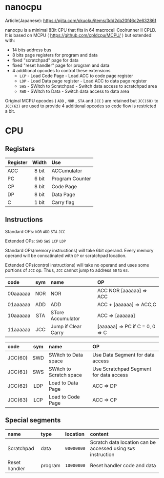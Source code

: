 nanocpu
=======

Article(Japanese): https://qiita.com/okuoku/items/3dd2da20f46c2e63286f

nanocpu is a minimal 8Bit CPU that fits in 64 macrocell Coolrunner II CPLD.
It is based on MCPU ( https://github.com/cpldcpu/MCPU/ ) but extended with:

 - 14 bits address bus
 - 8 bits page registers for program and data
 - fixed "scratchpad" page for data
 - fixed "reset handler" page for program and data
 - 4 additional opcodes to control these extensions
   - `LCP` - Load Code Page - Load ACC to code page register
   - `LDP` - Load Data page register - Load ACC to data page register
   - `SWS` - SWitch to Scratchpad - Switch data access to scratchpad area
   - `SWD` - SWitch to Data - Switch data access to data area

Original MCPU opcodes ( `ADD` , `NOR` , `STA` and `JCC` ) are retained but
`JCC(60)` to `JCC(63)` are used to provide 4 additional opcodes so
code flow is restricted a bit.

CPU
===

Registers
---------

|Register|Width|Use|
|:-------|:---:|:---|
|ACC|8 bit|ACCumulator|
|PC|6 bit|Program Counter|
|CP|8 bit|Code Page|
|DP|8 bit|Data Page|
|C|1 bit|Carry flag|

Instructions
------------

Standard OPs: `NOR` `ADD` `STA` `JCC`

Extended OPs: `SWD` `SWS` `LCP` `LDP`

Standard OPs(memory instructions) will take 6bit operand.
Every memory operand will be concatinated with `DP` or scratchpad location.

Extended OPs(control instructions) will take no operand and uses some portions of `JCC` op.
Thus, `JCC` cannot jump to address `60` to `63`.

|code|sym|name|OP|
|:---|:---:|:---|:---|
|00aaaaaa|NOR|NOR|ACC NOR [aaaaaa] => ACC|
|01aaaaaa|ADD|ADD|ACC + [aaaaaa] => ACC,C|
|10aaaaaa|STA|STore Accumulator|ACC => [aaaaaa]|
|11aaaaaa|JCC|Jump if Clear Carry|[aaaaaa] => PC if C = 0, 0 => C|

|code|sym|name|OP|
|:---|:---:|:---|:---|
|JCC(60)|SWD|SWitch to Data space|Use Data Segment for data access|
|JCC(61)|SWS|SWitch to Scratch space|Use Scratchpad Segment for data access|
|JCC(62)|LDP|Load to Data Page|ACC => DP|
|JCC(63)|LCP|Load to Code Page|ACC => CP|

Special segments
----------------

|name|type|location|content|
|:---|:---|:-------|:------|
|Scratchpad|data|`00000000`|Scratch data location can be accessed using `SWS` instruction|
|Reset handler|program|`10000000`|Reset handler code and data|

